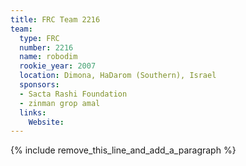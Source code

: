 ```yaml
---
title: FRC Team 2216
team:
  type: FRC
  number: 2216
  name: robodim
  rookie_year: 2007
  location: Dimona, HaDarom (Southern), Israel
  sponsors:
  - Sacta Rashi Foundation
  - zinman grop amal
  links:
    Website:
---
```


{% include remove_this_line_and_add_a_paragraph %}